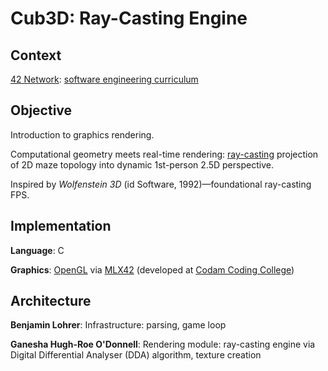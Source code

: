 # Cub3D: Ray-Casting Engine

## Context

[42 Network](https://www.42network.org/): [software engineering curriculum](https://42.fr/en/the-program/software-engineer-degree/)

## Objective

Introduction to graphics rendering.

Computational geometry meets real-time rendering: 
[ray-casting](https://en.wikipedia.org/wiki/Ray_casting) projection of 2D maze topology 
into dynamic 1st-person 2.5D perspective.

Inspired by *Wolfenstein 3D* (id Software, 1992)—foundational ray-casting FPS.

## Implementation

**Language**: C  

**Graphics**: [OpenGL](https://www.opengl.org/) via [MLX42](https://github.com/codam-coding-college/MLX42) (developed at [Codam Coding College](https://www.codam.nl/en/))

## Architecture

**Benjamin Lohrer**: Infrastructure: parsing, game loop

**Ganesha Hugh-Roe O'Donnell**: Rendering module: ray-casting engine 
via Digital Differential Analyser (DDA) algorithm, texture creation
